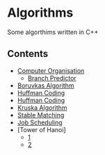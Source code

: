 # Algorithms
Some algorthims written in C++

## Contents
* [Computer Organisation](https://github.com/abhinavraj23/Algorithms/tree/master/Computer%20Organisation)
  * [Branch Predictor](https://github.com/abhinavraj23/Algorithms/blob/master/Computer%20Organisation/branchPredictor.cpp)
* [Boruvkas Algorithm](https://github.com/abhinavraj23/Algorithms/blob/master/BoruvkasAlgo.cpp)
* [Huffman Coding](https://github.com/abhinavraj23/Algorithms/blob/master/HuffmanCoding.cpp)
* [Huffman Coding](https://github.com/abhinavraj23/Algorithms/blob/master/HuffmanCoding.cpp)
* [Kruska Algorithm](https://github.com/abhinavraj23/Algorithms/blob/master/KruskalAlgo.cpp)
* [Stable Matching](https://github.com/abhinavraj23/Algorithms/blob/master/StableMatching.c)
* [Job Scheduling](https://github.com/abhinavraj23/Algorithms/blob/master/jobScheduling.cpp)
* [Tower of Hanoi]
  * [1](https://github.com/abhinavraj23/Algorithms/blob/master/towerOfHanoi1.cpp)
  * [2](https://github.com/abhinavraj23/Algorithms/blob/master/towerOfHanoi2.cpp)
